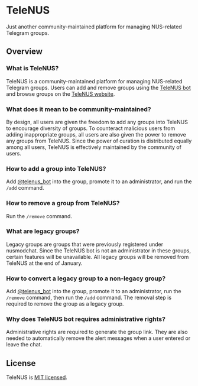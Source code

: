 # TeleNUS

Just another community-maintained platform for managing NUS-related Telegram groups.

## Overview

### What is TeleNUS?

TeleNUS is a community-maintained platform for managing NUS-related Telegram groups. Users can add and remove groups using the [TeleNUS bot](https://t.me/telenus_bot) and browse groups on the [TeleNUS website](https://telenus.nusmods.com).

### What does it mean to be community-maintained?

By design, all users are given the freedom to add any groups into TeleNUS to encourage diversity of groups. To counteract malicious users from adding inappropriate groups, all users are also given the power to remove any groups from TeleNUS. Since the power of curation is distributed equally among all users, TeleNUS is effectively maintained by the community of users.

### How to add a group into TeleNUS?

Add [@telenus_bot](https://t.me/telenus_bot) into the group, promote it to an administrator, and run the `/add` command.

### How to remove a group from TeleNUS?

Run the `/remove` command.

### What are legacy groups?

Legacy groups are groups that were previously registered under nusmodchat. Since the TeleNUS bot is not an administrator in these groups, certain features will be unavailable. All legacy groups will be removed from TeleNUS at the end of January.

### How to convert a legacy group to a non-legacy group?

Add [@telenus_bot](https://t.me/telenus_bot) into the group, promote it to an administrator, run the `/remove` command, then run the `/add` command. The removal step is required to remove the group as a legacy group.

### Why does TeleNUS bot requires administrative rights?

Administrative rights are required to generate the group link. They are also needed to automatically remove the alert messages when a user entered or leave the chat.

## License

TeleNUS is [MIT licensed](https://github.com/eugenood/telenus/blob/main/LICENSE).
